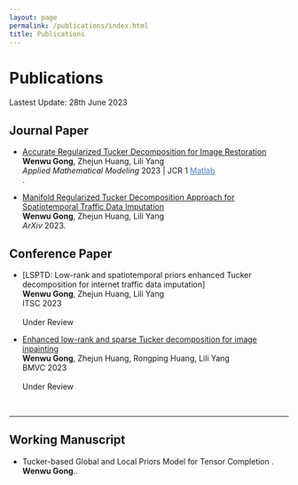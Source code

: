 ```yaml
---
layout: page
permalink: /publications/index.html
title: Publications
---
```


# Publications

Lastest Update: 28th June 2023&nbsp; 

## Journal Paper

- [Accurate Regularized Tucker Decomposition for Image Restoration](https://GongWenwuu.github.io/mypaper/AMM_2023.pdf)<br>**Wenwu Gong**, Zhejun Huang, Lili Yang<br> <em>Applied Mathematical Modeling</em> 2023 | JCR 1
<a style="color: #447ec9" href="https://github.com/GongWenwuu/ARD">Matlab</a><br>.

- [Manifold Regularized Tucker Decomposition Approach for Spatiotemporal Traffic Data Imputation](https://GongWenwuu.github.io/mypaper/T-ITS_2023.pdf)<br>**Wenwu Gong**, Zhejun Huang, Lili Yang<br> <em>ArXiv</em> 2023. 

## Conference Paper

- [LSPTD: Low-rank and spatiotemporal priors enhanced Tucker decomposition for internet traffic data imputation]<br>**Wenwu Gong**, Zhejun Huang, Lili Yang<br>ITSC 2023<br> <br>Under Review<br>

- [Enhanced low-rank and sparse Tucker decomposition for image inpainting](https://caihanlin.com/mypaper/202302ICAROB.pdf)<br>**Wenwu Gong**, Zhejun Huang, Rongping Huang, Lili Yang<br>BMVC 2023<br> <br>Under Review<br>
<br>

---

## Working Manuscript

- Tucker-based Global and Local Priors Model for Tensor Completion .<br>**Wenwu Gong**..

<br>
